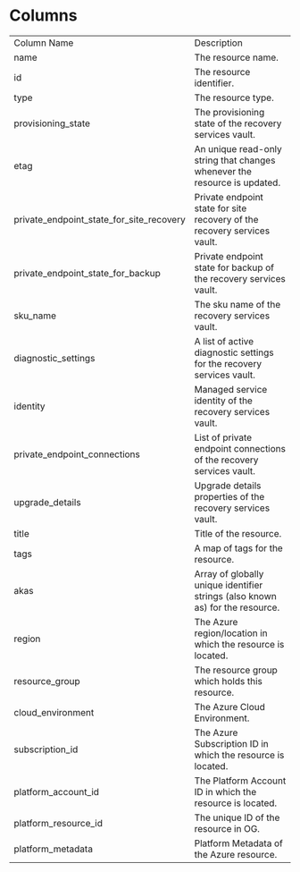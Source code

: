# Columns  

<table>
	<tr><td>Column Name</td><td>Description</td></tr>
	<tr><td>name</td><td>The resource name.</td></tr>
	<tr><td>id</td><td>The resource identifier.</td></tr>
	<tr><td>type</td><td>The resource type.</td></tr>
	<tr><td>provisioning_state</td><td>The provisioning state of the recovery services vault.</td></tr>
	<tr><td>etag</td><td>An unique read-only string that changes whenever the resource is updated.</td></tr>
	<tr><td>private_endpoint_state_for_site_recovery</td><td>Private endpoint state for site recovery of the recovery services vault.</td></tr>
	<tr><td>private_endpoint_state_for_backup</td><td>Private endpoint state for backup of the recovery services vault.</td></tr>
	<tr><td>sku_name</td><td>The sku name of the recovery services vault.</td></tr>
	<tr><td>diagnostic_settings</td><td>A list of active diagnostic settings for the recovery services vault.</td></tr>
	<tr><td>identity</td><td>Managed service identity of the recovery services vault.</td></tr>
	<tr><td>private_endpoint_connections</td><td>List of private endpoint connections of the recovery services vault.</td></tr>
	<tr><td>upgrade_details</td><td>Upgrade details properties of the recovery services vault.</td></tr>
	<tr><td>title</td><td>Title of the resource.</td></tr>
	<tr><td>tags</td><td>A map of tags for the resource.</td></tr>
	<tr><td>akas</td><td>Array of globally unique identifier strings (also known as) for the resource.</td></tr>
	<tr><td>region</td><td>The Azure region/location in which the resource is located.</td></tr>
	<tr><td>resource_group</td><td>The resource group which holds this resource.</td></tr>
	<tr><td>cloud_environment</td><td>The Azure Cloud Environment.</td></tr>
	<tr><td>subscription_id</td><td>The Azure Subscription ID in which the resource is located.</td></tr>
	<tr><td>platform_account_id</td><td>The Platform Account ID in which the resource is located.</td></tr>
	<tr><td>platform_resource_id</td><td>The unique ID of the resource in OG.</td></tr>
	<tr><td>platform_metadata</td><td>Platform Metadata of the Azure resource.</td></tr>
</table>